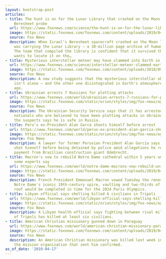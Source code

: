```yaml
---
layout: bootstrap-post
articles:
- title: The hunt is on for the Lunar Library that crashed on the Moon aboard doomed
    Beresheet probe
  url: https://www.foxnews.com/science/the-hunt-is-on-for-the-lunar-library-that-crashed-on-the-moon-aboard-doomed-beresheet-probe
  image: https://static.foxnews.com/foxnews.com/content/uploads/2019/04/PRksqLzqS2jGbyd8YutJ8j.jpg
  source: Fox News
  description: When Israel’s Beresheet spacecraft crashed on the Moon last week it
    was carrying the Lunar Library – a 30-million page archive of humanity’s achievements.
    The team that compiled the library is confident that it survived the crash and
    wants to locate it on the…
- title: Mysterious interstellar meteor may have slammed into Earth in 2014
  url: https://www.foxnews.com/science/interstellar-meteor-slammed-earth
  image: https://static.foxnews.com/foxnews.com/content/uploads/2018/09/b83fbeb9-oumuamua.jpg
  source: Fox News
  description: A new study suggests that the mysterious interstellar object Oumuamua
    isn't alone – and the other one disintegrated in Earth's atmosphere five years
    ago.
- title: Ukrainian arrests 7 Russians for plotting attacks
  url: https://www.foxnews.com/world/ukrainian-arrests-7-russians-for-plotting-attacks
  image: https://static.foxnews.com/static/orion/styles/img/fox-news/og/og-fox-news.png
  source: Fox News
  description: The Ukrainian Security Service says that it has arrested seven Russian
    nationals who are believed to have been plotting attacks in Ukraine, but one of
    the suspects says he is safe in Russia.
- title: Peru's ex-President Alan Garca shoots himself before arrest
  url: https://www.foxnews.com/world/perus-ex-president-alan-garcia-shoots-himself-before-arrest
  image: https://static.foxnews.com/static/orion/styles/img/fox-news/og/og-fox-news.png
  source: Fox News
  description: A lawyer for former Peruvian President Alan García says the leader
    shot himself before being detained by police amid allegations he received illegal
    payment from Brazilian construction giant Odebrecht.
- title: Macron's vow to rebuild Notre Dame cathedral within 5 years unrealistic,
    some experts say
  url: https://www.foxnews.com/world/notre-dame-macrons-vow-rebuild-unrealistic
  image: https://static.foxnews.com/foxnews.com/content/uploads/2019/04/notre-dame-facade-paris-france-NOTRE0419.jpg
  source: Fox News
  description: French President Emmanuel Macron vowed Tuesday the renovations to restore
    Notre Dame's iconic 19th-century spire, vaulting and two-thirds of the cathedral's
    roof would be completed in time for the 2024 Paris Olympics.
- title: Libyan official says shelling killed 6 civilians in Tripoli
  url: https://www.foxnews.com/world/libyan-official-says-shelling-killed-6-civilians-in-tripoli
  image: https://static.foxnews.com/static/orion/styles/img/fox-news/og/og-fox-news.png
  source: Fox News
  description: A Libyan health official says fighting between rival militias for control
    of Tripoli has killed at least six civilians.
- title: American Christian missionary gunned down in Paraguay
  url: https://www.foxnews.com/world/american-christian-missionary-paraguay-killed
  image: https://static.foxnews.com/foxnews.com/content/uploads/2019/04/WayneGoddardEthnos360a.jpg
  source: Fox News
  description: An American Christian missionary was killed last week in Paraguay,
    the mission organization that sent him confirmed.
as_of_date: '2019-04-17'
---
```



